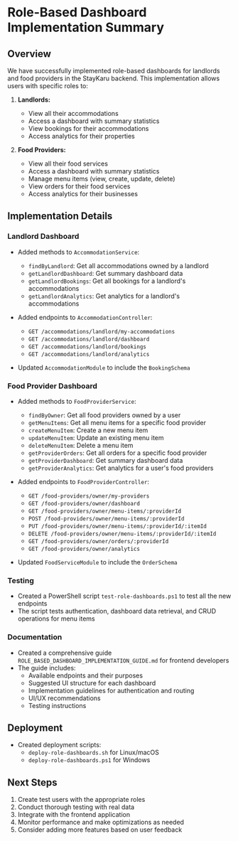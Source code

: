# Role-Based Dashboard Implementation Summary

## Overview
We have successfully implemented role-based dashboards for landlords and food providers in the StayKaru backend. This implementation allows users with specific roles to:

1. **Landlords:**
   - View all their accommodations
   - Access a dashboard with summary statistics
   - View bookings for their accommodations
   - Access analytics for their properties

2. **Food Providers:**
   - View all their food services
   - Access a dashboard with summary statistics
   - Manage menu items (view, create, update, delete)
   - View orders for their food services
   - Access analytics for their businesses

## Implementation Details

### Landlord Dashboard
- Added methods to `AccommodationService`:
  - `findByLandlord`: Get all accommodations owned by a landlord
  - `getLandlordDashboard`: Get summary dashboard data
  - `getLandlordBookings`: Get all bookings for a landlord's accommodations
  - `getLandlordAnalytics`: Get analytics for a landlord's accommodations

- Added endpoints to `AccommodationController`:
  - `GET /accommodations/landlord/my-accommodations`
  - `GET /accommodations/landlord/dashboard`
  - `GET /accommodations/landlord/bookings`
  - `GET /accommodations/landlord/analytics`

- Updated `AccommodationModule` to include the `BookingSchema`

### Food Provider Dashboard
- Added methods to `FoodProviderService`:
  - `findByOwner`: Get all food providers owned by a user
  - `getMenuItems`: Get all menu items for a specific food provider
  - `createMenuItem`: Create a new menu item
  - `updateMenuItem`: Update an existing menu item
  - `deleteMenuItem`: Delete a menu item
  - `getProviderOrders`: Get all orders for a specific food provider
  - `getProviderDashboard`: Get summary dashboard data
  - `getProviderAnalytics`: Get analytics for a user's food providers

- Added endpoints to `FoodProviderController`:
  - `GET /food-providers/owner/my-providers`
  - `GET /food-providers/owner/dashboard`
  - `GET /food-providers/owner/menu-items/:providerId`
  - `POST /food-providers/owner/menu-items/:providerId`
  - `PUT /food-providers/owner/menu-items/:providerId/:itemId`
  - `DELETE /food-providers/owner/menu-items/:providerId/:itemId`
  - `GET /food-providers/owner/orders/:providerId`
  - `GET /food-providers/owner/analytics`

- Updated `FoodServiceModule` to include the `OrderSchema`

### Testing
- Created a PowerShell script `test-role-dashboards.ps1` to test all the new endpoints
- The script tests authentication, dashboard data retrieval, and CRUD operations for menu items

### Documentation
- Created a comprehensive guide `ROLE_BASED_DASHBOARD_IMPLEMENTATION_GUIDE.md` for frontend developers
- The guide includes:
  - Available endpoints and their purposes
  - Suggested UI structure for each dashboard
  - Implementation guidelines for authentication and routing
  - UI/UX recommendations
  - Testing instructions

## Deployment
- Created deployment scripts:
  - `deploy-role-dashboards.sh` for Linux/macOS
  - `deploy-role-dashboards.ps1` for Windows

## Next Steps
1. Create test users with the appropriate roles
2. Conduct thorough testing with real data
3. Integrate with the frontend application
4. Monitor performance and make optimizations as needed
5. Consider adding more features based on user feedback

